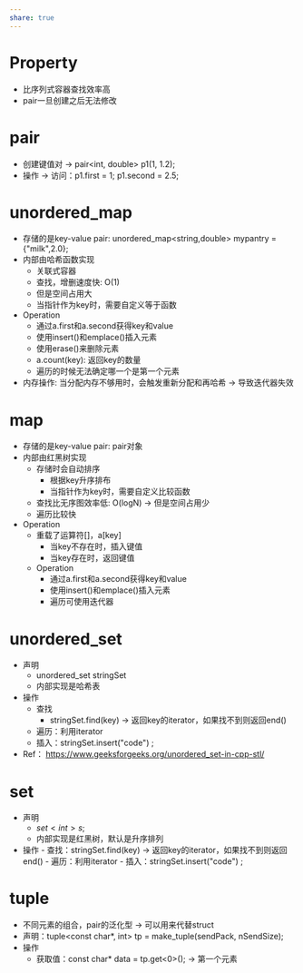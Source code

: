 ```yaml
---
share: true
---
```

# Property
- 比序列式容器查找效率高
- pair一旦创建之后无法修改

# pair
- 创建键值对 → pair<int, double> p1(1, 1.2);
- 操作 → 访问：p1.first = 1; p1.second = 2.5;

# unordered_map
- 存储的是key-value pair: unordered_map<string,double> mypantry = {"milk",2.0};
- 内部由哈希函数实现
	- 关联式容器
	- 查找，增删速度快: O(1)
	- 但是空间占用大
	- 当指针作为key时，需要自定义等于函数
- Operation
	- 通过a.first和a.second获得key和value
	- 使用insert()和emplace()插入元素
	- 使用erase()来删除元素
	- a.count(key): 返回key的数量
	- 遍历的时候无法确定哪一个是第一个元素
- 内存操作: 当分配内存不够用时，会触发重新分配和再哈希 → 导致迭代器失效

# map
- 存储的是key-value pair: pair对象
- 内部由红黑树实现
	- 存储时会自动排序
		- 根据key升序排布
		- 当指针作为key时，需要自定义比较函数
	- 查找比无序图效率低: O(logN) → 但是空间占用少
	- 遍历比较快
- Operation
	- 重载了运算符[]，a[key]
		- 当key不存在时，插入键值
		- 当key存在时，返回键值
	- Operation
		- 通过a.first和a.second获得key和value
		- 使用insert()和emplace()插入元素
		- 遍历可使用迭代器

# unordered_set
- 声明
	- unordered_set <string> stringSet
	- 内部实现是哈希表
- 操作
	- 查找
		- stringSet.find(key) → 返回key的iterator，如果找不到则返回end()
	- 遍历：利用iterator
	- 插入：stringSet.insert("code") ;
- Ref： https://www.geeksforgeeks.org/unordered_set-in-cpp-stl/

# set
- 声明
	- $set<int> s;$
	- 内部实现是红黑树，默认是升序排列
- 操作
		- 查找：stringSet.find(key) → 返回key的iterator，如果找不到则返回end()
		- 遍历：利用iterator
		- 插入：stringSet.insert("code") ;

# tuple
- 不同元素的组合，pair的泛化型 → 可以用来代替struct
- 声明：tuple<const char*, int> tp = make_tuple(sendPack, nSendSize);
- 操作
	- 获取值：const char* data = tp.get<0>(); → 第一个元素